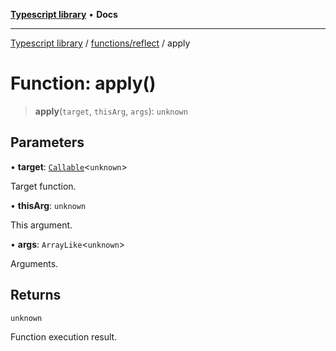 [**Typescript library**](../../../index.md) • **Docs**

***

[Typescript library](../../../modules.md) / [functions/reflect](../index.md) / apply

# Function: apply()

> **apply**(`target`, `thisArg`, `args`): `unknown`

## Parameters

• **target**: [`Callable`](../../../types/function/interfaces/Callable.md)\<`unknown`\>

Target function.

• **thisArg**: `unknown`

This argument.

• **args**: `ArrayLike`\<`unknown`\>

Arguments.

## Returns

`unknown`

Function execution result.
